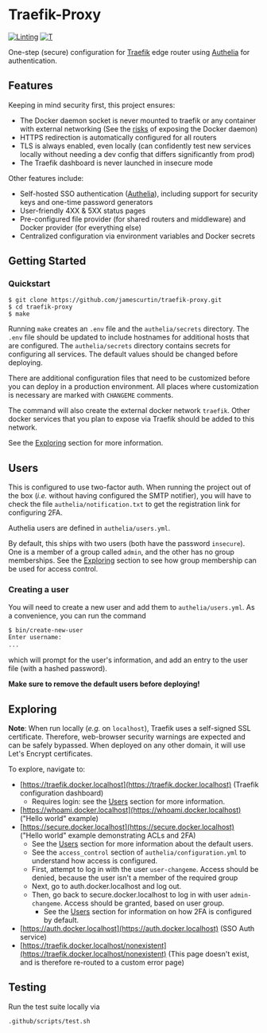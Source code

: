 # Traefik-Proxy

[![Linting](https://github.com/jamescurtin/traefik-proxy/actions/workflows/lint.yaml/badge.svg)](https://github.com/jamescurtin/traefik-proxy/actions/workflows/lint.yaml)
[![T](https://github.com/jamescurtin/traefik-proxy/actions/workflows/test.yaml/badge.svg)](https://github.com/jamescurtin/traefik-proxy/actions/workflows/test.yaml)

One-step (secure) configuration for [Traefik](https://docs.traefik.io/) edge router using [Authelia](https://www.authelia.com/) for authentication.

## Features

Keeping in mind security first, this project ensures:

* The Docker daemon socket is never mounted to traefik or any container with external networking (See the [risks](https://docs.docker.com/engine/security/#docker-daemon-attack-surface) of exposing the Docker daemon)
* HTTPS redirection is automatically configured for all routers
* TLS is always enabled, even locally (can confidently test new services locally without needing a dev config that differs significantly from prod)
* The Traefik dashboard is never launched in insecure mode

Other features include:

* Self-hosted SSO authentication ([Authelia](https://www.authelia.com/)), including support for security keys and one-time password generators
* User-friendly 4XX & 5XX status pages
* Pre-configured file provider (for shared routers and middleware) and Docker provider (for everything else)
* Centralized configuration via environment variables and Docker secrets

## Getting Started

### Quickstart

```console
$ git clone https://github.com/jamescurtin/traefik-proxy.git
$ cd traefik-proxy
$ make
```

Running `make` creates an `.env` file and the `authelia/secrets` directory. The
`.env` file should be updated to include hostnames for additional hosts that are
configured. The `authelia/secrets` directory contains secrets for configuring
all services. The default values should be changed before deploying.

There are additional configuration files that need to be customized before you can
deploy in a production environment. All places where customization is necessary
are marked with `CHANGEME` comments.

The command will also create the external docker network `traefik`. Other docker
services that you plan to expose via Traefik should be added to this network.

See the [Exploring](#exploring) section for more information.

## Users

This is configured to use two-factor auth. When running the project out of the box (_i.e._ without having configured the SMTP notifier), you will have to check the file `authelia/notification.txt` to get the registration link for configuring 2FA.

Authelia users are defined in `authelia/users.yml`.

By default, this ships with two users (both have the password `insecure`).
One is a member of a group called `admin`, and the other has no group memberships.
See the [Exploring](#exploring) section to see how group membership can be used
for access control.

### Creating a user

You will need to create a new user and add them to `authelia/users.yml`.
As a convenience, you can run the command

```bash
$ bin/create-new-user
Enter username:
...
```

which will prompt for the user's information, and add an entry to the user file
(with a hashed password).

**Make sure to remove the default users before deploying!**

## Exploring

**Note**: When run locally (_e.g._ on `localhost`), Traefik uses a self-signed SSL certificate. Therefore, web-browser security warnings are expected and can be safely bypassed.
When deployed on any other domain, it will use Let's Encrypt certificates.

To explore, navigate to:

* [https://traefik.docker.localhost](https://traefik.docker.localhost) (Traefik configuration dashboard)
  * Requires login: see the [Users](#users) section for more information.
* [https://whoami.docker.localhost](https://whoami.docker.localhost) ("Hello world" example)
* [https://secure.docker.localhost](https://secure.docker.localhost) ("Hello world" example demonstrating ACLs and 2FA)
  * See the [Users](#users) section for more information about the default users.
  * See the `access_control` section of `authelia/configuration.yml` to understand how access is configured.
  * First, attempt to log in with the user `user-changeme`. Access should be denied, because the user isn't a member of the required group
  * Next, go to auth.docker.localhost and log out.
  * Then, go back to secure.docker.localhost to log in with user `admin-changeme`. Access should be granted, based on user group.
    * See the [Users](#users) section for information on how 2FA is configured by default.
* [https://auth.docker.localhost](https://auth.docker.localhost) (SSO Auth service)
* [https://traefik.docker.localhost/nonexistent](https://traefik.docker.localhost/nonexistent) (This page doesn't exist, and is therefore re-routed to a custom error page)

## Testing

Run the test suite locally via

```bash
.github/scripts/test.sh
```
